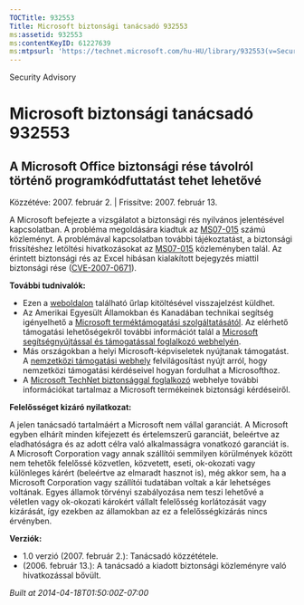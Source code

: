 ```yaml
---
TOCTitle: 932553
Title: Microsoft biztonsági tanácsadó 932553
ms:assetid: 932553
ms:contentKeyID: 61227639
ms:mtpsurl: 'https://technet.microsoft.com/hu-HU/library/932553(v=Security.10)'
---
```


Security Advisory

Microsoft biztonsági tanácsadó 932553
=====================================

A Microsoft Office biztonsági rése távolról történő programkódfuttatást tehet lehetővé
--------------------------------------------------------------------------------------

Közzétéve: 2007. február 2. | Frissítve: 2007. február 13.

A Microsoft befejezte a vizsgálatot a biztonsági rés nyilvános jelentésével kapcsolatban. A probléma megoldására kiadtuk az [MS07-015](http://technet.microsoft.com/security/bulletin/ms07-015) számú közleményt. A problémával kapcsolatban további tájékoztatást, a biztonsági frissítéshez letöltési hivatkozásokat az [MS07-015](http://technet.microsoft.com/security/bulletin/ms07-015) közleményben talál. Az érintett biztonsági rés az Excel hibásan kialakított bejegyzés miattil biztonsági rése ([CVE-2007-0671](http://www.cve.mitre.org/cgi-bin/cvename.cgi?name=cve-2007-0671)).

**További tudnivalók:**

-   Ezen a [weboldalon](https://support.microsoft.com/common/survey.aspx?scid=sw;en;1257&amp;showpage=1&amp;ws=technet&amp;sd=tech) található űrlap kitöltésével visszajelzést küldhet.
-   Az Amerikai Egyesült Államokban és Kanadában technikai segítség igényelhető a [Microsoft terméktámogatási szolgáltatásától](http://go.microsoft.com/fwlink/?linkid=21131). Az elérhető támogatási lehetőségekről további információt talál a [Microsoft segítségnyújtással és támogatással foglalkozó webhelyén](http://support.microsoft.com/).
-   Más országokban a helyi Microsoft-képviseletek nyújtanak támogatást. A [nemzetközi támogatási webhely](http://go.microsoft.com/fwlink/?linkid=21155) felvilágosítást nyújt arról, hogy nemzetközi támogatási kérdéseivel hogyan fordulhat a Microsofthoz.
-   A [Microsoft TechNet biztonsággal foglalkozó](http://go.microsoft.com/fwlink/?linkid=21132) webhelye további információkat tartalmaz a Microsoft termékeinek biztonsági kérdéseiről.

**Felelősséget kizáró nyilatkozat:**

A jelen tanácsadó tartalmáért a Microsoft nem vállal garanciát. A Microsoft egyben elhárít minden kifejezett és értelemszerű garanciát, beleértve az eladhatóságra és az adott célra való alkalmasságra vonatkozó garanciát is. A Microsoft Corporation vagy annak szállítói semmilyen körülmények között nem tehetők felelőssé közvetlen, közvetett, eseti, ok-okozati vagy különleges kárért (beleértve az elmaradt hasznot is), még akkor sem, ha a Microsoft Corporation vagy szállítói tudatában voltak a kár lehetséges voltának. Egyes államok törvényi szabályozása nem teszi lehetővé a véletlen vagy ok-okozati károkért vállalt felelősség korlátozását vagy kizárását, így ezekben az államokban az ez a felelősségkizárás nincs érvényben.

**Verziók:**

-   1.0 verzió (2007. február 2.): Tanácsadó közzététele.
-   (2006. február 13.): A tanácsadó a kiadott biztonsági közleményre való hivatkozással bővült.

*Built at 2014-04-18T01:50:00Z-07:00*
